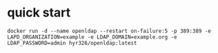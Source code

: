 # quick start
    docker run -d --name openldap --restart on-failure:5 -p 389:389 -e LAPD_ORGANIZATION=example -e LDAP_DOMAIN=example.org -e LDAP_PASSWORD=admin hyr326/openldap:latest


